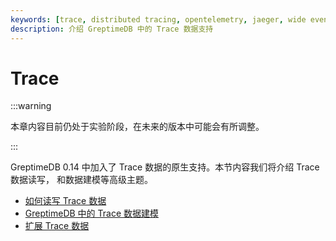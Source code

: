 ```yaml
---
keywords: [trace, distributed tracing, opentelemetry, jaeger, wide events, observability]
description: 介绍 GreptimeDB 中的 Trace 数据支持
---
```


# Trace

:::warning

本章内容目前仍处于实验阶段，在未来的版本中可能会有所调整。

:::

GreptimeDB 0.14 中加入了 Trace 数据的原生支持。本节内容我们将介绍 Trace 数据读写，
和数据建模等高级主题。

- [如何读写 Trace 数据](./read-write.md)
- [GreptimeDB 中的 Trace 数据建模](./data-model.md)
- [扩展 Trace 数据](./extend-trace.md)
